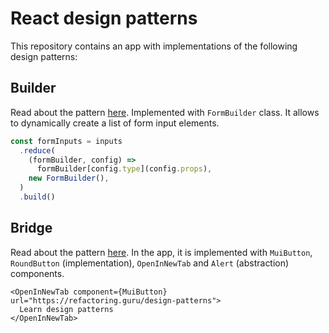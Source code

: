 # React design patterns

This repository contains an app with implementations of the following design patterns:

## Builder

Read about the pattern [here](https://refactoring.guru/design-patterns/builder).
Implemented with `FormBuilder` class. It allows to dynamically create a list of form input elements.

```ts
const formInputs = inputs
  .reduce(
    (formBuilder, config) =>
      formBuilder[config.type](config.props),
    new FormBuilder(),
  )
  .build()
```

## Bridge

Read about the pattern [here](https://refactoring.guru/design-patterns/bridge).
In the app, it is implemented with `MuiButton`, `RoundButton` (implementation), `OpenInNewTab` and `Alert` (abstraction) components.

```tsx
<OpenInNewTab component={MuiButton} url="https://refactoring.guru/design-patterns">
  Learn design patterns
</OpenInNewTab>
```
